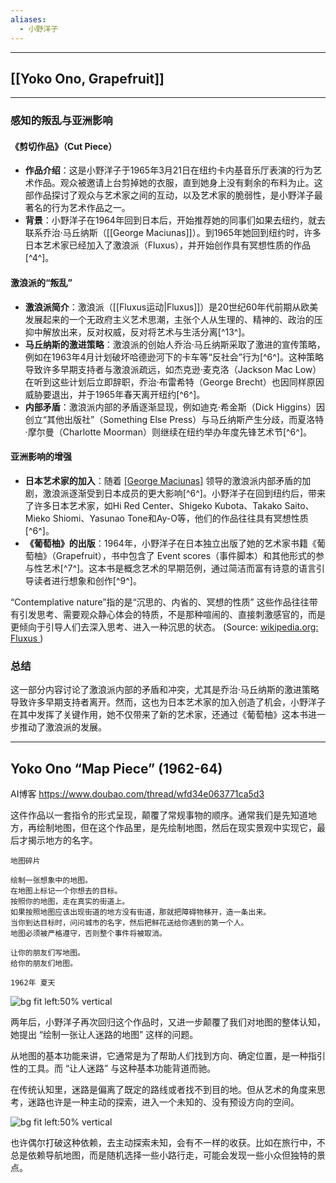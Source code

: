 ```yaml
---
aliases:
  - 小野洋子
---
```



---



## [[Yoko Ono, Grapefruit]]

---


###  感知的叛乱与亚洲影响

#### 《剪切作品》（Cut Piece）
- **作品介绍**：这是小野洋子于1965年3月21日在纽约卡内基音乐厅表演的行为艺术作品。观众被邀请上台剪掉她的衣服，直到她身上没有剩余的布料为止。这部作品探讨了观众与艺术家之间的互动，以及艺术家的脆弱性，是小野洋子最著名的行为艺术作品之一。
- **背景**：小野洋子在1964年回到日本后，开始推荐她的同事们如果去纽约，就去联系乔治·马丘纳斯（[[George Maciunas]]）。到1965年她回到纽约时，许多日本艺术家已经加入了激浪派（Fluxus），并开始创作具有冥想性质的作品[^4^]。

#### 激浪派的“叛乱”
- **激浪派简介**：激浪派（[[Fluxus运动|Fluxus]]）是20世纪60年代前期从欧美发展起来的一个无政府主义艺术思潮，主张个人从生理的、精神的、政治的压抑中解放出来，反对权威，反对将艺术与生活分离[^13^]。
- **马丘纳斯的激进策略**：激浪派的创始人乔治·马丘纳斯采取了激进的宣传策略，例如在1963年4月计划破坏哈德逊河下的卡车等“反社会”行为[^6^]。这种策略导致许多早期支持者与激浪派疏远，如杰克逊·麦克洛（Jackson Mac Low）在听到这些计划后立即辞职，乔治·布雷希特（George Brecht）也因同样原因威胁要退出，并于1965年春天离开纽约[^6^]。
- **内部矛盾**：激浪派内部的矛盾逐渐显现，例如迪克·希金斯（Dick Higgins）因创立“其他出版社”（Something Else Press）与马丘纳斯产生分歧，而夏洛特·摩尔曼（Charlotte Moorman）则继续在纽约举办年度先锋艺术节[^6^]。

#### 亚洲影响的增强
- **日本艺术家的加入**：随着 [[George Maciunas]](马丘纳斯) 领导的激浪派内部矛盾的加剧，激浪派逐渐受到日本成员的更大影响[^6^]。小野洋子在回到纽约后，带来了许多日本艺术家，如Hi Red Center、Shigeko Kubota、Takako Saito、Mieko Shiomi、Yasunao Tone和Ay-O等，他们的作品往往具有冥想性质[^6^]。
- **《葡萄柚》的出版**：1964年，小野洋子在日本独立出版了她的艺术家书籍《葡萄柚》（Grapefruit），书中包含了 Event scores（事件脚本）和其他形式的参与性艺术[^7^]。这本书是概念艺术的早期范例，通过简洁而富有诗意的语言引导读者进行想象和创作[^9^]。

“Contemplative nature”指的是“沉思的、内省的、冥想的性质”
这些作品往往带有引发思考、需要观众静心体会的特质，不是那种喧闹的、直接刺激感官的，而是更倾向于引导人们去深入思考、进入一种沉思的状态。
(Source: [wikipedia.org: Fluxus ](https://en.wikipedia.org/wiki/Fluxus))


### 总结
这一部分内容讨论了激浪派内部的矛盾和冲突，尤其是乔治·马丘纳斯的激进策略导致许多早期支持者离开。然而，这也为日本艺术家的加入创造了机会，小野洋子在其中发挥了关键作用，她不仅带来了新的艺术家，还通过《葡萄柚》这本书进一步推动了激浪派的发展。




---

## Yoko Ono “Map Piece” (1962-64)




AI博客 https://www.doubao.com/thread/wfd34e063771ca5d3

这件作品以一套指令的形式呈现，颠覆了常规事物的顺序。通常我们是先知道地方，再绘制地图，但在这个作品里，是先绘制地图，然后在现实景观中实现它，最后才揭示地方的名字。

```
地图碎片

绘制一张想象中的地图。
在地图上标记一个你想去的目标。
按照你的地图，走在真实的街道上。
如果按照地图应该出现街道的地方没有街道，那就把障碍物移开，造一条出来。
当你到达目标时，问问城市的名字，然后把鲜花送给你遇到的第一个人。
地图必须被严格遵守，否则整个事件将被取消。

让你的朋友们写地图。
给你的朋友们地图。

1962年 夏天

```


![bg fit left:50% vertical](https://i.imgur.com/RhZ9fBD.webp)


两年后，小野洋子再次回归这个作品时，又进一步颠覆了我们对地图的整体认知，她提出 “绘制一张让人迷路的地图” 这样的问题。

从地图的基本功能来讲，它通常是为了帮助人们找到方向、确定位置，是一种指引性的工具。而 “让人迷路” 与这种基本功能背道而驰。


在传统认知里，迷路是偏离了既定的路线或者找不到目的地。但从艺术的角度来思考，迷路也许是一种主动的探索，进入一个未知的、没有预设方向的空间。
 




![bg fit left:50% vertical](https://i.imgur.com/GsPVif6.webp)


也许偶尔打破这种依赖，去主动探索未知，会有不一样的收获。比如在旅行中，不总是依赖导航地图，而是随机选择一些小路行走，可能会发现一些小众但独特的景点。